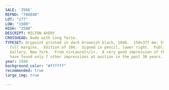 ```yaml
---
SALE: '2566'
REFNO: "780840"
LOT: "277"
LOW: "1500"
HIGH: "2500"
DESCRIPT: MILTON AVERY
CROSSHEAD: Nude with Long Torso.
TYPESET: Drypoint printed in dark brownish black, 1948.  150x377 mm; 5⅞x14⅞ inches,
  full margins.  Edition of 100.  Signed in pencil, lower right.  Published by Laurel
  Gallery, New York.  From <i>Laurel</i>.  A very good impression of this scarce print.  <br><br>We
  have found only 7 other impressions at auction in the past 30 years.  Lunn 29.
year: 1948
background_color: "#ffffff"
recommended: true
large_img: true

---
```

